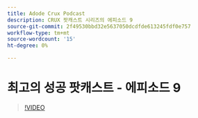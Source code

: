 ```yaml
---
title: Adode Crux Podcast
description: CRUX 팟캐스트 시리즈의 에피소드 9
source-git-commit: 2f49530bbd32e5637050dcdfde613245fdf0e757
workflow-type: tm+mt
source-wordcount: '15'
ht-degree: 0%

---
```


# 최고의 성공 팟캐스트 - 에피소드 9

>[!VIDEO](https://video.tv.adobe.com/v/3429770?quality=12learn=on)
